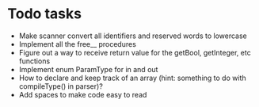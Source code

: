 # Todo tasks
- Make scanner convert all identifiers and reserved words to lowercase
- Implement all the free__ procedures
- Figure out a way to receive return value for the getBool, getInteger, etc functions
- Implement enum ParamType for in and out
- How to declare and keep track of an array (hint: something to do with compileType() in parser)?
- Add spaces to make code easy to read